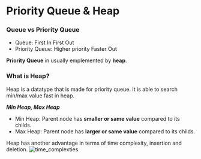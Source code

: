 # Priority Queue & Heap

### Queue vs Priority Queue

- Queue: First In First Out
- Priority Queue: Higher priority Faster Out

**Priority Queue** in usually emplemented by **heap**.

### What is Heap?
Heap is a datatype that is made for priority queue.
It is able to search min/max value fast in heap.

***Min Heap, Max Heap***
- Min Heap: Parent node has **smaller or same value** compared to its childs.
- Max Heap: Parent node has **larger or same value** compared to its childs.

Heap has another advantage in terms of time complexity, insertion and deletion.
![time_complexties](https://blog.kakaocdn.net/dn/bZgks1/btqSpGIQnTq/maNdQlnXSBRC1KWGJtzXYK/img.png)
